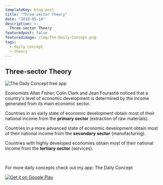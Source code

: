 ```yaml
---
templateKey: blog-post
title: "Three-sector Theory"
date: "2018-05-14"
description: >-
  Three-sector Theory
featuredpost: false
featuredimage: /img/The-Daily-Concept.png
tags:
  - daily concept
  - theory
---
```


## Three-sector Theory

![The Daily Concept free app](https://stefantesoi.com/wp-content/uploads/2018/05/The-Daily-Concept.png)

Economists Allan Fisher, Colin Clark and Jean Fourastié noticed that a country's level of economic development is determined by the income generated from its main economic sector.

Countries in an early state of economic development obtain most of their national income from the **primary sector** (extraction of raw materials).

Countries in a more advanced state of economic development obtain most of their national income from the **secondary sector** (manufacturing).

Countries with highly developed economies obtain most of their national income from the **tertiary sector** (services).

 

For more daily concepts check out my app: The Daily Concept

[![Get it on Google Play](https://play.google.com/intl/en_us/badges/images/generic/en_badge_web_generic.png)](https://play.google.com/store/apps/details?id=com.conceptaday&pcampaignid=MKT-Other-global-all-co-prtnr-py-PartBadge-Mar2515-1)
